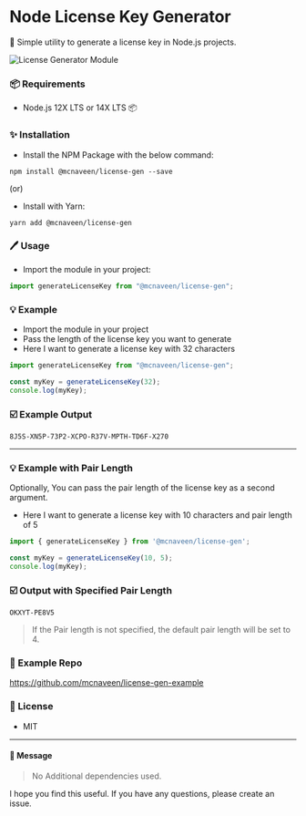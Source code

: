 # Node License Key Generator
:unicorn: Simple utility to generate a license key in Node.js projects.

![License Generator Module](https://github.com/mcnaveen/license-gen-example/workflows/License%20Generator/badge.svg)

### :package: Requirements
- Node.js 12X LTS or 14X LTS 📦

### :sparkles: Installation

- Install the NPM Package with the below command:
```
npm install @mcnaveen/license-gen --save
``` 

 (or)

- Install with Yarn:
```
yarn add @mcnaveen/license-gen
```

### :pen: Usage

- Import the module in your project:

```javascript
import generateLicenseKey from "@mcnaveen/license-gen";
```

### :bulb: Example

- Import the module in your project
- Pass the length of the license key you want to generate
- Here I want to generate a license key with 32 characters

```javascript
import generateLicenseKey from "@mcnaveen/license-gen";

const myKey = generateLicenseKey(32);
console.log(myKey);
```

### :ballot_box_with_check: Example Output
```
8J5S-XN5P-73P2-XCPO-R37V-MPTH-TD6F-X270
```
---

### :bulb: Example with Pair Length
Optionally, You can pass the pair length of the license key as a second argument.

- Here I want to generate a license key with 10 characters and pair length of 5

```javascript
import { generateLicenseKey } from '@mcnaveen/license-gen';

const myKey = generateLicenseKey(10, 5);
console.log(myKey);
```

### :ballot_box_with_check: Output with Specified Pair Length
```
OKXYT-PE8V5
```

> If the Pair length is not specified, the default pair length will be set to 4.

### :star2: Example Repo
https://github.com/mcnaveen/license-gen-example

### :book: License
- MIT

---

#### :green_heart: Message

> No Additional dependencies used.

I hope you find this useful. If you have any questions, please create an issue.

